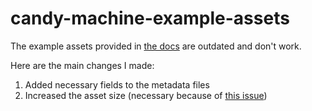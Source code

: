 # candy-machine-example-assets

The example assets provided in [the docs](https://docs.metaplex.com/create-candy/prepare-assets) are outdated and don't work.

Here are the main changes I made:

1. Added necessary fields to the metadata files
2. Increased the asset size (necessary because of [this issue](https://github.com/metaplex-foundation/metaplex/issues/638))
